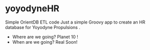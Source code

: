 # yoyodyneHR
Simple OrientDB ETL code
Just a simple Groovy app to create an HR database for Yoyodyne Propulsions . 

- Where are we going? Planet 10 !
- When are we going? Real Soon!
